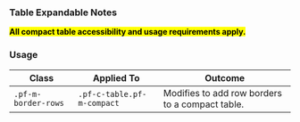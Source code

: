 ### Table Expandable Notes

<mark>**All compact table accessibility and usage requirements apply.**</mark>

### Usage

| Class | Applied To | Outcome |
| -- | -- | -- |
| `.pf-m-border-rows` | `.pf-c-table.pf-m-compact` | Modifies to add row borders to a compact table. |
